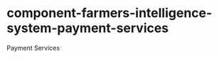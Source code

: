 component-farmers-intelligence-system-payment-services
======================================================

Payment Services
